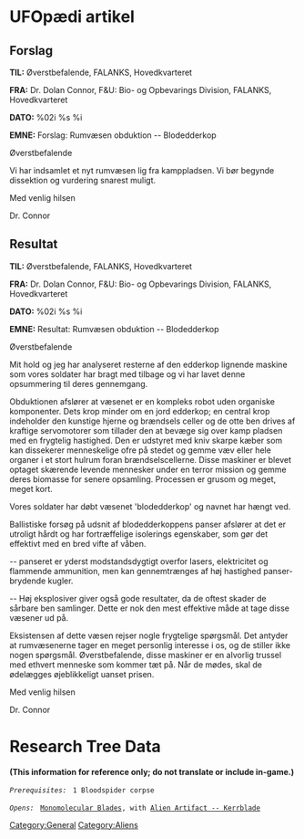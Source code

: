 # UFOpædi artikel

## Forslag

**TIL:** Øverstbefalende, FALANKS, Hovedkvarteret

**FRA:** Dr. Dolan Connor, F&U: Bio- og Opbevarings Division, FALANKS,
Hovedkvarteret

**DATO:** %02i %s %i

**EMNE:** Forslag: Rumvæsen obduktion -- Blodedderkop

Øverstbefalende

Vi har indsamlet et nyt rumvæsen lig fra kamppladsen. Vi bør begynde
dissektion og vurdering snarest muligt.

Med venlig hilsen

Dr. Connor

## Resultat

**TIL:** Øverstbefalende, FALANKS, Hovedkvarteret

**FRA:** Dr. Dolan Connor, F&U: Bio- og Opbevarings Division, FALANKS,
Hovedkvarteret

**DATO:** %02i %s %i

**EMNE:** Resultat: Rumvæsen obduktion -- Blodedderkop

Øverstbefalende

Mit hold og jeg har analyseret resterne af den edderkop lignende maskine
som vores soldater har bragt med tilbage og vi har lavet denne
opsummering til deres gennemgang.

Obduktionen afslører at væsenet er en kompleks robot uden organiske
komponenter. Dets krop minder om en jord edderkop; en central krop
indeholder den kunstige hjerne og brændsels celler og de otte ben drives
af kraftige servomotorer som tillader den at bevæge sig over kamp
pladsen med en frygtelig hastighed. Den er udstyret med kniv skarpe
kæber som kan dissekerer menneskelige ofre på stedet og gemme væv eller
hele organer i et stort hulrum foran brændselscellerne. Disse maskiner
er blevet optaget skærende levende mennesker under en terror mission og
gemme deres biomasse for senere opsamling. Processen er grusom og meget,
meget kort.

Vores soldater har døbt væsenet 'blodedderkop' og navnet har hængt ved.

Ballistiske forsøg på udsnit af blodedderkoppens panser afslører at det
er utroligt hårdt og har fortræffelige isolerings egenskaber, som gør
det effektivt med en bred vifte af våben.

-- panseret er yderst modstandsdygtigt overfor lasers, elektricitet og
flammende ammunition, men kan gennemtrænges af høj hastighed
panser-brydende kugler.

-- Høj eksplosiver giver også gode resultater, da de oftest skader de
sårbare ben samlinger. Dette er nok den mest effektive måde at tage
disse væsener ud på.

Eksistensen af dette væsen rejser nogle frygtelige spørgsmål. Det
antyder at rumvæsenerne tager en meget personlig interesse i os, og de
stiller ikke nogen spørgsmål. Øverstbefalende, disse maskiner er en
alvorlig trussel med ethvert menneske som kommer tæt på. Når de mødes,
skal de ødelægges øjeblikkeligt uanset prisen.

Med venlig hilsen

Dr. Connor

# Research Tree Data

**(This information for reference only; do not translate or include
in-game.)**

*`Prerequisites:`*
` 1 Bloodspider corpse`

*`Opens:`*
` `[`Monomolecular Blades`](Equipment/Secondary_Weapons/Monomolecular_Blades "wikilink")`, with `[`Alien Artifact -- Kerrblade`](Equipment/Secondary_Weapons/Kerrblade "wikilink")

[Category:General](Category:General "wikilink")
[Category:Aliens](Category:Aliens "wikilink")